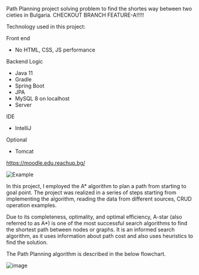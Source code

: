 Path Planning project solving problem to find the shortes way between two cieties in Bulgaria.
CHECKOUT BRANCH FEATURE-A!!!!!

Technology used in this project:

Front end

* No HTML, CSS, JS performance

Backend Logic

* Java 11
* Gradle
* Spring Boot
* JPA
* MySQL 8 on localhost
* Server

IDE

* IntelliJ

Optional

* Tomcat

https://moodle.edu.reachup.bg/

![Example](https://user-images.githubusercontent.com/109521961/215882157-99755dcb-66fb-41ea-9067-f3b1de2a020c.png)

In this project, I employed the A* algorithm to plan a path from starting to goal point.
The project was realized in a series of steps starting from implementing the algorithm, reading the data from different sources, CRUD operation examples.

Due to its completeness, optimality, and optimal efficiency, A-star (also referred to as A*) is one of the most successful search algorithms to find the shortest path between nodes or graphs. It is an informed search algorithm, as it uses information about path cost and also uses heuristics to find the solution.

The Path Planning algorithm is described in the below flowchart. 


![image](https://user-images.githubusercontent.com/109521961/222676914-2de31969-b89b-4397-aca1-cf513462cbb7.png)

